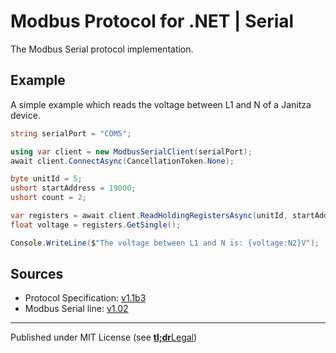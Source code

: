 # Modbus Protocol for .NET | Serial

The Modbus Serial protocol implementation.

## Example

A simple example which reads the voltage between L1 and N of a Janitza device.

```csharp
string serialPort = "COM5";

using var client = new ModbusSerialClient(serialPort);
await client.ConnectAsync(CancellationToken.None);

byte unitId = 5;
ushort startAddress = 19000;
ushort count = 2;

var registers = await client.ReadHoldingRegistersAsync(unitId, startAddress, count);
float voltage = registers.GetSingle();

Console.WriteLine($"The voltage between L1 and N is: {voltage:N2}V");
```


## Sources

- Protocol Specification: [v1.1b3]
- Modbus Serial line: [v1.02]


---

Published under MIT License (see [**tl;dr**Legal])



[v1.1b3]:         https://modbus.org/docs/Modbus_Application_Protocol_V1_1b3.pdf
[v1.02]:          https://modbus.org/docs/Modbus_over_serial_line_V1_02.pdf
[**tl;dr**Legal]: https://www.tldrlegal.com/license/mit-license
